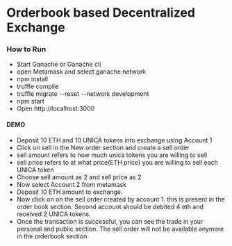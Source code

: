 # Orderbook based Decentralized Exchange 
### How to Run

 - Start Ganache or Ganache cli
 - open Metamask and select ganache network
 - npm install
 - truffle compile
 - truffle migrate --reset --network development
 - npm start 
 - Open http://localhost:3000
 
 #### DEMO 
 
 - Deposit 10 ETH and 10 UNICA tokens into exchange using Account 1
 - Click on sell in the New order section and create a sell order
 - sell amount refers to how much unica tokens you are willing to sell
 - sell price refers to at what price(ETH price) you are willing to sell each UNICA token
 - Choose sell amount as 2 and sell price as 2
 - Now select Account 2 from metamask
 - Deposit 10 ETH amount to exchange.
 - Now click on on the sell order created by account 1. this is present in the order book section. Second account should be debited 4 eth and received 2 UNICA tokens.
 - Once the transaction is successful, you can see the trade in your personal and public section. The sell order will not be available anymore in the orderbook section
 
 
 


